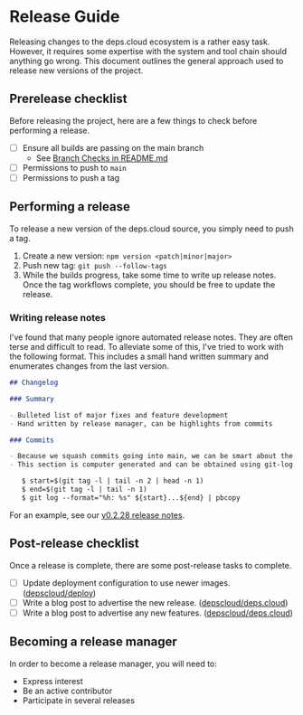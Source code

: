 # Release Guide

Releasing changes to the deps.cloud ecosystem is a rather easy task.
However, it requires some expertise with the system and tool chain should anything go wrong.
This document outlines the general approach used to release new versions of the project.

## Prerelease checklist

Before releasing the project, here are a few things to check before performing a release.

- [ ] Ensure all builds are passing on the main branch
  - See [Branch Checks in README.md](README.md#branch-checks)
- [ ] Permissions to push to `main`
- [ ] Permissions to push a tag

## Performing a release

To release a new version of the deps.cloud source, you simply need to push a tag.

1. Create a new version: `npm version <patch|minor|major>`
2. Push new tag: `git push --follow-tags`
3. While the builds progress, take some time to write up release notes.
   Once the tag workflows complete, you should be free to update the release.

### Writing release notes

I've found that many people ignore automated release notes.
They are often terse and difficult to read.
To alleviate some of this, I've tried to work with the following format.
This includes a small hand written summary and enumerates changes from the last version.

```markdown
## Changelog

### Summary

- Bulleted list of major fixes and feature development
- Hand written by release manager, can be highlights from commits

### Commits

- Because we squash commits going into main, we can be smart about the messages
- This section is computer generated and can be obtained using git-log

   $ start=$(git tag -l | tail -n 2 | head -n 1)
   $ end=$(git tag -l | tail -n 1)
   $ git log --format="%h: %s" ${start}...${end} | pbcopy
```

For an example, see our [v0.2.28 release notes](https://github.com/depscloud/depscloud/releases/tag/v0.2.28).

## Post-release checklist

Once a release is complete, there are some post-release tasks to complete. 

- [ ] Update deployment configuration to use newer images. ([depscloud/deploy])
- [ ] Write a blog post to advertise the new release. ([depscloud/deps.cloud])
- [ ] Write a blog post to advertise any new features. ([depscloud/deps.cloud])

[depscloud/deploy]: https://github.com/depscloud/deploy
[depscloud/deps.cloud]: https://github.com/depscloud/deps.cloud

## Becoming a release manager

In order to become a release manager, you will need to:

- Express interest
- Be an active contributor
- Participate in several releases

